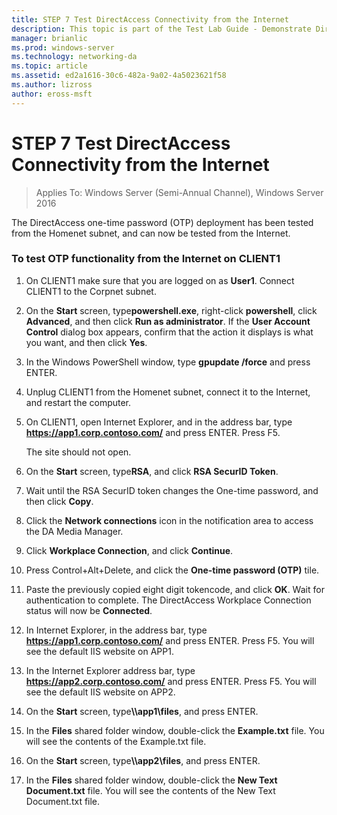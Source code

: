 ```yaml
---
title: STEP 7 Test DirectAccess Connectivity from the Internet
description: This topic is part of the Test Lab Guide - Demonstrate DirectAccess with OTP Authentication and RSA SecurID for Windows Server 2016
manager: brianlic
ms.prod: windows-server
ms.technology: networking-da
ms.topic: article
ms.assetid: ed2a1616-30c6-482a-9a02-4a5023621f58
ms.author: lizross
author: eross-msft
---
```

# STEP 7 Test DirectAccess Connectivity from the Internet

>Applies To: Windows Server (Semi-Annual Channel), Windows Server 2016

The DirectAccess one-time password (OTP) deployment has been tested from the Homenet subnet, and can now be tested from the Internet.  
  
### To test OTP functionality from the Internet on CLIENT1  
  
1. On CLIENT1 make sure that you are logged on as **User1**. Connect CLIENT1 to the Corpnet subnet.  
  
2. On the **Start** screen, type**powershell.exe**, right-click **powershell**, click **Advanced**, and then click **Run as administrator**. If the **User Account Control** dialog box appears, confirm that the action it displays is what you want, and then click **Yes**.  
  
3. In the Windows PowerShell window, type **gpupdate /force** and press ENTER.  
  
4. Unplug CLIENT1 from the Homenet subnet, connect it to the Internet, and restart the computer.  
  
5. On CLIENT1, open Internet Explorer, and in the address bar, type **https://app1.corp.contoso.com/** and press ENTER. Press F5.  
  
   The site should not open.  
  
6. On the **Start** screen, type**RSA**, and click **RSA SecurID Token**.  
  
7. Wait until the RSA SecurID token changes the One-time password, and then click **Copy**.  
  
8. Click the **Network connections** icon in the notification area to access the DA Media Manager.  
  
9. Click **Workplace Connection**, and click **Continue**.  
  
10. Press Control+Alt+Delete, and click the **One-time password (OTP)** tile.  
  
11. Paste the previously copied eight digit tokencode, and click **OK**. Wait for authentication to complete. The DirectAccess Workplace Connection status will now be **Connected**.  
  
12. In Internet Explorer, in the address bar, type **https://app1.corp.contoso.com/** and press ENTER. Press F5. You will see the default IIS website on APP1.  
  
13. In the Internet Explorer address bar, type **https://app2.corp.contoso.com/** and press ENTER. Press F5. You will see the default IIS website on APP2.  
  
14. On the **Start** screen, type<strong>\\\app1\files</strong>, and press ENTER.  
  
15. In the **Files** shared folder window, double-click the **Example.txt** file. You will see the contents of the Example.txt file.  
  
16. On the **Start** screen, type<strong>\\\app2\files</strong>, and press ENTER.  
  
17. In the **Files** shared folder window, double-click the **New Text Document.txt** file. You will see the contents of the New Text Document.txt file.  
  


